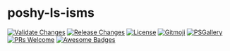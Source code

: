# poshy-ls-isms

[![Validate Changes](https://github.com/pwshrc/poshy-ls-isms/actions/workflows/validate.yml/badge.svg)](https://github.com/pwshrc/poshy-ls-isms/actions/workflows/validate.yml)
[![Release Changes](https://github.com/pwshrc/poshy-ls-isms/actions/workflows/release.yml/badge.svg)](https://github.com/pwshrc/poshy-ls-isms/actions/workflows/release.yml)
[![License](https://img.shields.io/github/license/pwshrc/poshy-ls-isms)](./LICENSE.txt)
[![Gitmoji](https://img.shields.io/badge/gitmoji-%20😜%20😍-FFDD67.svg?style=flat-square)](https://gitmoji.carloscuesta.me/)
[![PSGallery](https://img.shields.io/powershellgallery/dt/poshy-ls-isms.svg)](https://www.powershellgallery.com/packages/poshy-ls-isms)
[![PRs Welcome](https://img.shields.io/badge/PRs-welcome-brightgreen.svg?style=flat-square)](http://makeapullrequest.com)
[![Awesome Badges](https://img.shields.io/badge/badges-awesome-green.svg)](https://github.com/Naereen/badges)



